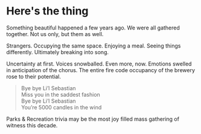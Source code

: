 <template data-parse>2020-09-24 #newsletter</template>

# Here's the thing

Something beautiful happened a few years ago.
We were all gathered together.
Not us only, but them as well.

Strangers.
Occupying the same space.
Enjoying a meal.
Seeing things differently.
Ultimately breaking into song.

Uncertainty at first.
Voices snowballed.
Even more, now.
Emotions swelled in anticipation of the chorus.
The entire fire code occupancy of the brewery rose to their potential.

> Bye bye Li’l Sebastian\
> Miss you in the saddest fashion\
> Bye bye Li’l Sebastian\
> You’re 5000 candles in the wind

Parks & Recreation trivia may be the most joy filled mass gathering of witness this decade.